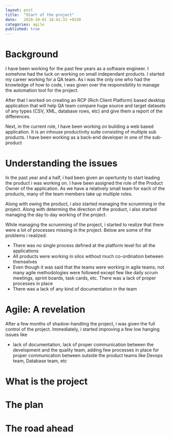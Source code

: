 ```yaml
---
layout: post
title:  "Start of the project"
date:   2020-10-01 18:41:33 +0530
categories: agile
published: true
---
```


# Background

I have been working for the past few years as a software engineer. I somehow had the luck on working on small independant products. I started my career working for a QA team. As i was the only one who had the knowledge of how to code, i was given over the responsibility to manage the automation tool for the project. 

After that I worked on creating an RCP (Rich Client Platform) based desktop application that will help QA team compare huge source and target datasets of any types (CSV, XML, database rows, etc) and give them a report of the differences.

Next, in the current role, I have been working on building a web based application. It is an inhouse productivity suite consisting of multiple sub products. I have been working as a back-end developer in one of the sub-product 

# Understanding the issues

In the past year and a half, i had been given an opertunity to start leading the product i was working on. I have been assigned the role of the Product Owner of the application. As we have a relatively small team for each of the products, many of the team members take up multiple roles.

Along with owing the product, i also started managing the scrumming in the project. Along with determing the direction of the product, i also started managing the day to day working of the project. 

While managing the scrumming of the project, i started to realize that there were a lot of processes missing in the project. Below are some of the problems i realized:

- There was no single process defined at the platform level for all the applications
- All products were working in silos without much co-ordination between themselves
- Even though it was said that the teams were working in agile teams, not many agile methodologies were followed except few like daily scrum meetings, sprint boards, task cards, etc. There was a lack of proper processes in place
- There was a lack of any kind of documentation in the team

# Agile: A revelation

After a few months of shadow-handling the project, i was given the full control of the project. Immediately, i started improving a few low hanging issues like 

- lack of documentation, lack of proper communication between the development and the quality team, adding few processes in place for proper communication between outside the product teams like Devops team, Database team, etc

# What is the project

# The plan

# The road ahead